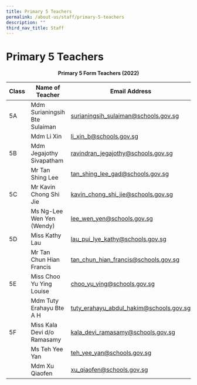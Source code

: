 ```yaml
---
title: Primary 5 Teachers
permalink: /about-us/staff/primary-5-teachers
description: ""
third_nav_title: Staff
---
```

# **Primary 5 Teachers**

<center><b>Primary 5 Form Teachers (2022)</b></center>

| Class 	|  Name of Teacher 	|  Email Address 	|
| ---	| ---	| ---	|
| 5A 	| Mdm Surianingsih Bte Sulaiman  	| surianingsih_sulaiman@schools.gov.sg 	|
|  	| Mdm Li Xin  	| li_xin_b@schools.gov.sg 	|
| 5B 	| Mdm Jegajothy Sivapatham 	| ravindran_jegajothy@schools.gov.sg 	|
|  	| Mr Tan Shing Lee 	| tan_shing_lee_gad@schools.gov.sg 	|
| 5C 	| Mr Kavin Chong Shi Jie   	| kavin_chong_shi_jie@schools.gov.sg 	|
|  	| Ms Ng-Lee Wen Yen (Wendy) 	| lee_wen_yen@schools.gov.sg 	|
| 5D 	| Miss Kathy Lau 	| lau_pui_lye_kathy@schools.gov.sg 	|
|  	| Mr Tan Chun Hian Francis  	| tan_chun_hian_francis@schools.gov.sg 	|
| 5E 	| Miss Choo Yu Ying Louise 	| choo_yu_ying@schools.gov.sg 	|
|  	| Mdm Tuty Erahayu Bte A H 	| tuty_erahayu_abdul_hakim@schools.gov.sg 	|
| 5F 	| Miss Kala Devi d/o Ramasamy  	| kala_devi_ramasamy@schools.gov.sg   	|
|  	| Ms Teh Yee Yan 	| teh_yee_yan@schools.gov.sg 	|
|  	| Mdm Xu Qiaofen 	| xu_qiaofen@schools.gov.sg 	|

